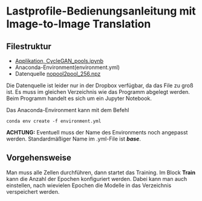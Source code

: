 # Lastprofile-Bedienungsanleitung mit Image-to-Image Translation

## Filestruktur

- [Applikation, CycleGAN_pools.ipynb](CycleGAN_pools.ipynb)
- Anaconda-Environment(environment.yml)
- Datenquelle [nopool2pool_256.npz](https://www.dropbox.com/preview/R%26D-Projekt_2019_20_Pichler_Siller/10_Prototyp/Lastprofile/nopool2pool_256.npz?role=personal)

Die Datenquelle ist leider nur in der Dropbox verfügbar, da das File zu groß ist. Es muss im gleichen Verzeichnis wie das Programm abgelegt werden. Beim Programm handelt es sich um ein Jupyter Notebook.

Das Anaconda-Environment kann mit dem Befehl

```
conda env create -f environment.yml
```

**ACHTUNG:**
Eventuell muss der Name des Environments noch angepasst werden. Standardmäßiger Name im .yml-File ist ***base***.

## Vorgehensweise

Man muss alle Zellen durchführen, dann startet das Training. Im Block **Train** kann die Anzahl der Epochen konfiguriert werden. Dabei kann man auch einstellen, nach wievielen Epochen die Modelle in das Verzeichnis verspeichert werden.
